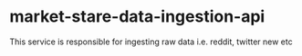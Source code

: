# market-stare-data-ingestion-api
This service is responsible for ingesting raw data i.e. reddit, twitter new etc 
